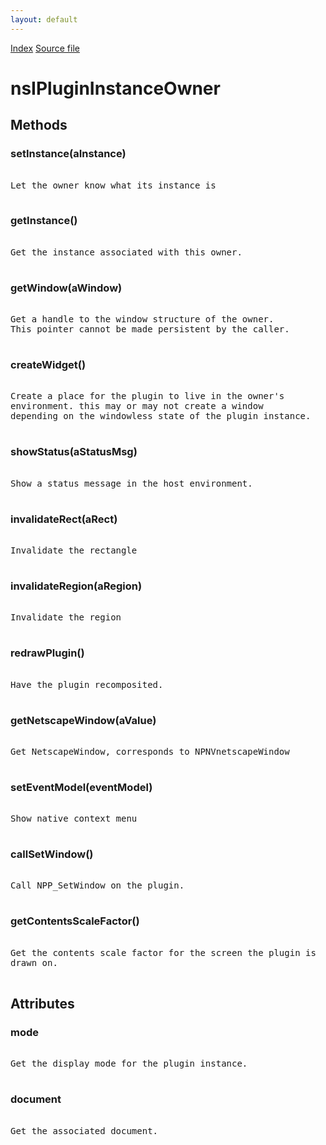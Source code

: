 ```yaml
---
layout: default
---
```

<div id='links'><a href="../index.html">Index</a>
<a href="http://dxr.mozilla.org/mozilla-central/source/dom/plugins/base/nsIPluginInstanceOwner.idl">Source file</a>
</div>

# nsIPluginInstanceOwner #

## Methods ##

### setInstance(aInstance) ###
<pre>  
Let the owner know what its instance is  
  
</pre>
### getInstance() ###
<pre>  
Get the instance associated with this owner.  
  
</pre>
### getWindow(aWindow) ###
<pre>  
Get a handle to the window structure of the owner.  
This pointer cannot be made persistent by the caller.  
  
</pre>
### createWidget() ###
<pre>  
Create a place for the plugin to live in the owner's  
environment. this may or may not create a window  
depending on the windowless state of the plugin instance.  
  
</pre>
### showStatus(aStatusMsg) ###
<pre>  
Show a status message in the host environment.  
  
</pre>
### invalidateRect(aRect) ###
<pre>  
Invalidate the rectangle  
  
</pre>
### invalidateRegion(aRegion) ###
<pre>  
Invalidate the region  
  
</pre>
### redrawPlugin() ###
<pre>  
Have the plugin recomposited.  
  
</pre>
### getNetscapeWindow(aValue) ###
<pre>  
Get NetscapeWindow, corresponds to NPNVnetscapeWindow  
  
</pre>
### setEventModel(eventModel) ###
<pre>  
Show native context menu  
  
</pre>
### callSetWindow() ###
<pre>  
Call NPP_SetWindow on the plugin.  
  
</pre>
### getContentsScaleFactor() ###
<pre>  
Get the contents scale factor for the screen the plugin is  
drawn on.  
  
</pre>
## Attributes ##

### mode ###
<pre>  
Get the display mode for the plugin instance.  
  
</pre>
### document ###
<pre>  
Get the associated document.  
  
</pre>
